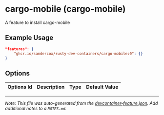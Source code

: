 
# cargo-mobile (cargo-mobile)

A feature to install cargo-mobile

## Example Usage

```json
"features": {
    "ghcr.io/sandercox/rusty-dev-containers/cargo-mobile:0": {}
}
```

## Options

| Options Id | Description | Type | Default Value |
|-----|-----|-----|-----|




---

_Note: This file was auto-generated from the [devcontainer-feature.json](https://github.com/sandercox/rusty-dev-containers/blob/main/src/cargo-mobile/devcontainer-feature.json).  Add additional notes to a `NOTES.md`._
